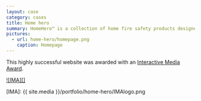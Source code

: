 ```yaml
---
layout: case
category: cases
title: Home hero
summary: HomeHero™ is a collection of home fire safety products designed to give people more control over their safety and security needs. Cornelis worked as interaction, front-end engineer and technical director on the creation of the HomeHero campaign website. 
pictures:
  - url: home-hero/homepage.png
    caption: Homepage
---
```


This highly successful website was awarded with an [Interactive Media
Award][].

[![IMA][]][Interactive Media Award]

  [Interactive Media Award]: http://www.interactivemediaawards.com/winners/certificate.asp?param=48521&cat=1
  [IMA]: {{ site.media }}/portfolio/home-hero/IMAlogo.png